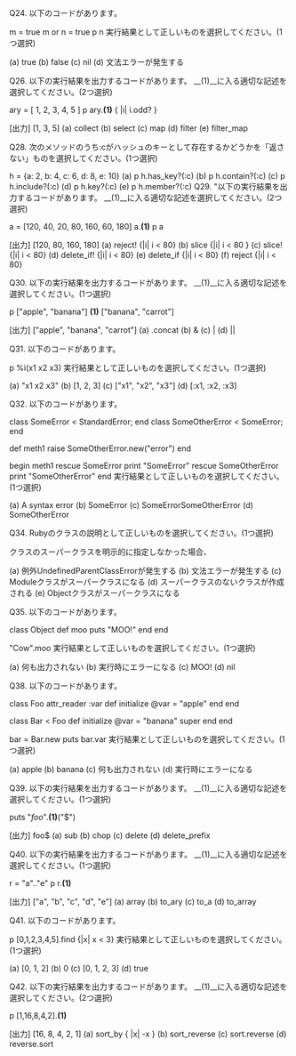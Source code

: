 
Q24. 以下のコードがあります。

m = true
m or n = true
p n
実行結果として正しいものを選択してください。(1つ選択)

(a) true
(b) false
(c) nil
(d) 文法エラーが発生する

Q26. 以下の実行結果を出力するコードがあります。 __(1)__に入る適切な記述を選択してください。(2つ選択)

ary = [ 1, 2, 3, 4, 5 ]
p ary.__(1)__ { |i| i.odd? }

[出力]
[1, 3, 5]
(a) collect
(b) select
(c) map
(d) filter
(e) filter_map

Q28. 次のメソッドのうち:cがハッシュのキーとして存在するかどうかを「返さない」ものを選択してください。(1つ選択)

h = {a: 2, b: 4, c: 6, d: 8, e: 10}
(a) p h.has_key?(:c)
(b) p h.contain?(:c)
(c) p h.include?(:c)
(d) p h.key?(:c)
(e) p h.member?(:c)
Q29. "以下の実行結果を出力するコードがあります。 __(1)__に入る適切な記述を選択してください。(2つ選択)

a = [120, 40, 20, 80, 160, 60, 180]
a.__(1)__
p a

[出力]
[120, 80, 160, 180]
(a) reject! {|i| i < 80}
(b) slice {|i| i < 80 }
(c) slice! {|i| i < 80}
(d) delete_if! {|i| i < 80}
(e) delete_if {|i| i < 80}
(f) reject {|i| i < 80}

Q30. 以下の実行結果を出力するコードがあります。 __(1)__に入る適切な記述を選択してください。(1つ選択)

p ["apple", "banana"] __(1)__ ["banana", "carrot"]

[出力]
["apple", "banana", "carrot"]
(a) .concat
(b) &
(c) |
(d) ||

Q31. 以下のコードがあります。

p %i(x1 x2 x3)
実行結果として正しいものを選択してください。(1つ選択)

(a) "x1 x2 x3"
(b) [1, 2, 3]
(c) ["x1", "x2", "x3"]
(d) [:x1, :x2, :x3]

Q32. 以下のコードがあります。

class SomeError < StandardError; end
class SomeOtherError < SomeError; end

def meth1
  raise SomeOtherError.new("error")
end

begin
  meth1
rescue SomeError
  print "SomeError"
rescue SomeOtherError
  print "SomeOtherError"
end
実行結果として正しいものを選択してください。(1つ選択)

(a) A syntax error
(b) SomeError
(c) SomeErrorSomeOtherError
(d) SomeOtherError

Q34. Rubyのクラスの説明として正しいものを選択してください。(1つ選択)

クラスのスーパークラスを明示的に指定しなかった場合、

(a) 例外UndefinedParentClassErrorが発生する
(b) 文法エラーが発生する
(c) Moduleクラスがスーパークラスになる
(d) スーパークラスのないクラスが作成される
(e) Objectクラスがスーパークラスになる

Q35. 以下のコードがあります。

class Object
  def moo
    puts "MOO!"
  end
end

"Cow".moo
実行結果として正しいものを選択してください。(1つ選択)

(a) 何も出力されない
(b) 実行時にエラーになる
(c) MOO!
(d) nil

Q38. 以下のコードがあります。

class Foo
  attr_reader :var
  def initialize
    @var = "apple"
  end
end

class Bar < Foo
  def initialize
    @var = "banana"
    super
  end
end

bar = Bar.new
puts bar.var
実行結果として正しいものを選択してください。(1つ選択)

(a) apple
(b) banana
(c) 何も出力されない
(d) 実行時にエラーになる

Q39. 以下の実行結果を出力するコードがあります。 __(1)__に入る適切な記述を選択してください。(1つ選択)

puts "$foo$".__(1)__("$")

[出力]
foo$
(a) sub
(b) chop
(c) delete
(d) delete_prefix

Q40. 以下の実行結果を出力するコードがあります。 __(1)__に入る適切な記述を選択してください。(1つ選択)

r = "a".."e"
p r.__(1)__

[出力]
["a", "b", "c", "d", "e"]
(a) array
(b) to_ary
(c) to_a
(d) to_array

Q41. 以下のコードがあります。

p [0,1,2,3,4,5].find {|x| x < 3}
実行結果として正しいものを選択してください。(1つ選択)

(a) [0, 1, 2]
(b) 0
(c) [0, 1, 2, 3]
(d) true

Q42. 以下の実行結果を出力するコードがあります。 __(1)__に入る適切な記述を選択してください。(2つ選択)

p [1,16,8,4,2].__(1)__

[出力]
[16, 8, 4, 2, 1]
(a) sort_by { |x| -x }
(b) sort_reverse
(c) sort.reverse
(d) reverse.sort
